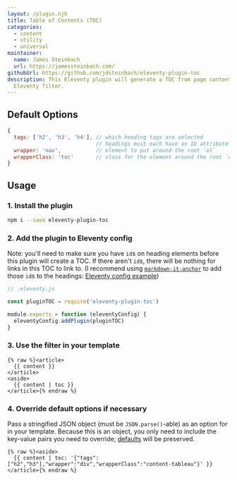 ```yaml
---
layout: /plugin.njk
title: Table of Contents (TOC)
categories:
  - content
  - utility
  - universal
maintainer:
  name: James Steinbach
  url: https://jamessteinbach.com/
githubUrl: https://github.com/jdsteinbach/eleventy-plugin-toc
description: This Eleventy plugin will generate a TOC from page content using an
  Eleventy filter.
---
```


## Default Options

```js
{
  tags: ['h2', 'h3', 'h4'], // which heading tags are selected
                            // headings must each have an ID attribute
  wrapper: 'nav',           // element to put around the root `ol`
  wrapperClass: 'toc'       // class for the element around the root `ol`
}
```

## Usage

### 1. Install the plugin

```sh
npm i --save eleventy-plugin-toc
```

### 2. Add the plugin to Eleventy config

Note: you'll need to make sure you have `id`s on heading elements before this plugin will create a TOC. If there aren't `id`s, there will be nothing for links in this TOC to link to. (I recommend using [`markdown-it-anchor`](https://www.npmjs.com/package/markdown-it-anchor) to add those `id`s to the headings: [Eleventy config example](https://github.com/11ty/11ty.io/blob/master/.eleventy.js#L67-L81))

```js
// .eleventy.js

const pluginTOC = require('eleventy-plugin-toc')

module.exports = function (eleventyConfig) {
  eleventyConfig.addPlugin(pluginTOC)
}
```

### 3. Use the filter in your template

```liquid
{% raw %}<article>
  {{ content }}
</article>
<aside>
  {{ content | toc }}
</article>{% endraw %}
```

### 4. Override default options if necessary

Pass a stringified JSON object (must be `JSON.parse()`-able) as an option for in your template. Because this is an object, you only need to include the key-value pairs you need to override; [defaults](#default-options) will be preserved.

```liquid
{% raw %}<aside>
  {{ content | toc: '{"tags":["h2","h3"],"wrapper":"div","wrapperClass":"content-tableau"}' }}
</article>{% endraw %}
```
